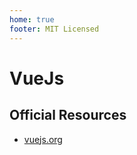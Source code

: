 ```yaml
---
home: true
footer: MIT Licensed
---
```

# VueJs

## Official Resources
- [vuejs.org](https://vuejs.org)
